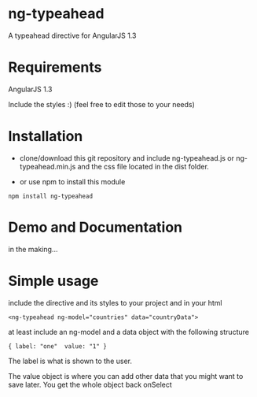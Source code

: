 # ng-typeahead
   A typeahead directive for AngularJS 1.3

# Requirements
   AngularJS 1.3

   Include the styles :) (feel free to edit those to your needs)

# Installation

  * clone/download this git repository and include ng-typeahead.js or ng-typeahead.min.js and the css file located in the dist folder.

  * or use npm to install this module

   `npm install ng-typeahead`  

# Demo and Documentation
in the making...

# Simple usage
include the directive and its styles to your project and in your html

`<ng-typeahead ng-model="countries" data="countryData">`

at least include an ng-model and a data object with the following structure

`{
	label: "one" 
	value: "1"
}`

The label is what is shown to the user.

The value object is where you can add other data that you might want to save later. You get the whole object back onSelect